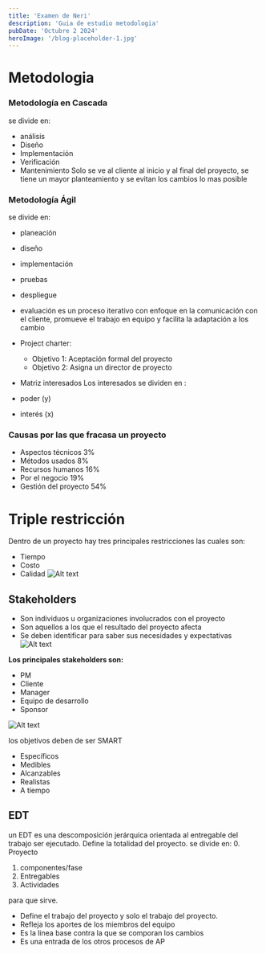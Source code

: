 ```yaml
---
title: 'Examen de Neri'
description: 'Guia de estudio metodologia'
pubDate: 'Octubre 2 2024'
heroImage: '/blog-placeholder-1.jpg'
---
```


# Metodologia

### Metodología en Cascada

se divide en:

- análisis
- Diseño
- Implementación
- Verificación
- Mantenimiento
  Solo se ve al cliente al inicio y al final del proyecto, se tiene un mayor planteamiento y se evitan los cambios lo mas posible

### Metodología Ágil

se divide en:

- planeación
- diseño
- implementación
- pruebas
- despliegue
- evaluación
  es un proceso iterativo con enfoque en la comunicación con el cliente, promueve el trabajo en equipo y facilita la adaptación a los cambio

- Project charter:
  - Objetivo 1: Aceptación formal del proyecto
  - Objetivo 2: Asigna un director de proyecto
- Matriz interesados
  Los interesados se dividen en :
- poder (y)
- interés (x)

### Causas por las que fracasa un proyecto

- Aspectos técnicos 3%
- Métodos usados 8%
- Recursos humanos 16%
- Por el negocio 19%
- Gestión del proyecto 54%

# Triple restricción

Dentro de un proyecto hay tres principales restricciones las cuales son:

- Tiempo
- Costo
- Calidad
  ![Alt text](tiple.png)

## Stakeholders

- Son individuos u organizaciones involucrados con el proyecto
- Son aquellos a los que el resultado del proyecto afecta
- Se deben identificar para saber sus necesidades y expectativas
  ![Alt text](image-1.png)

**Los principales stakeholders son:**

- PM
- Cliente
- Manager
- Equipo de desarrollo
- Sponsor

![Alt text](image-3.png)

los objetivos deben de ser SMART

- Específicos
- Medibles
- Alcanzables
- Realistas
- A tiempo

## EDT

un EDT es una descomposición jerárquica orientada al entregable del trabajo ser ejecutado.
Define la totalidad del proyecto.
se divide en: 0. Proyecto

1. componentes/fase
2. Entregables
3. Actividades

para que sirve.

- Define el trabajo del proyecto y solo el trabajo del proyecto.
- Refleja los aportes de los miembros del equipo
- Es la linea base contra la que se comporan los cambios
- Es una entrada de los otros procesos de AP
